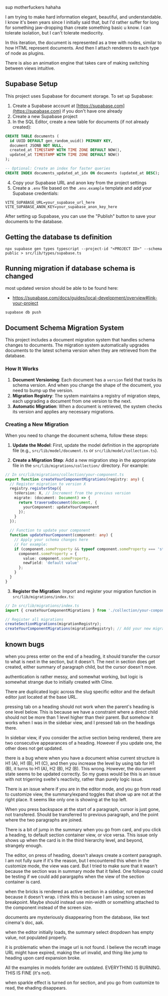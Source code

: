 sup motherfuckers hahaha

I am trying to make hard information elegant, beautiful, and understandable. I know it's been years since I initially said that, but I'd rather suffer for long for something jaw-dropping than create something basic u know. I can tolerate isolation, but I can't tolerate mediocrity.

In this iteration, the document is represented as a tree with nodes, similar to how HTML represent documents. And then I attach renderers to each type of node as plugins.

There is also an animation engine that takes care of making switching between views intuitive.

## Supabase Setup

This project uses Supabase for document storage. To set up Supabase:

1. Create a Supabase account at [https://supabase.com](https://supabase.com) if you don't have one already
2. Create a new Supabase project
3. In the SQL Editor, create a new table for documents (if not already created):

```sql
CREATE TABLE documents (
  id UUID DEFAULT gen_random_uuid() PRIMARY KEY,
  document JSONB NOT NULL,
  created_at TIMESTAMP WITH TIME ZONE DEFAULT NOW(),
  updated_at TIMESTAMP WITH TIME ZONE DEFAULT NOW()
);

-- Optional: Create an index for faster queries
CREATE INDEX documents_updated_at_idx ON documents (updated_at DESC);
```

4. Copy your Supabase URL and anon key from the project settings
5. Create a `.env` file based on the `.env.example` template and add your Supabase credentials:

```
VITE_SUPABASE_URL=your_supabase_url_here
VITE_SUPABASE_ANON_KEY=your_supabase_anon_key_here
```

After setting up Supabase, you can use the "Publish" button to save your documents to the database.

## Getting the database ts definition

```
npx supabase gen types typescript --project-id "<PROJECT ID>" --schema public > src/lib/types/supabase.ts
```

## Running migration if database schema is changed

most updated version should be able to be found here: 
- https://supabase.com/docs/guides/local-development/overview#link-your-project

```
supabase db push
```

## Document Schema Migration System

This project includes a document migration system that handles schema changes to documents. The migration system automatically upgrades documents to the latest schema version when they are retrieved from the database.

### How It Works

1. **Document Versioning**: Each document has a `version` field that tracks its schema version. And when you change the shape of the document, you need to bump up the version.
2. **Migration Registry**: The system maintains a registry of migration steps, each upgrading a document from one version to the next.
3. **Automatic Migration**: When a document is retrieved, the system checks its version and applies any necessary migrations.

### Creating a New Migration

When you need to change the document schema, follow these steps:

1. **Update the Model**: First, update the model definition in the appropriate file (e.g., `src/lib/model/document.ts` or `src/lib/model/collection.ts`).

2. **Create a Migration Step**: Add a new migration step in the appropriate file in the `src/lib/migrations/collection/` directory. For example:

```typescript
// In src/lib/migrations/collection/your-component.ts
export function createYourComponentMigrations(registry: any) {
  // Register migration to version X
  registry.registerStep({
    toVersion: X, // Increment from the previous version
    migrate: (document: Document) => {
      return traverseDocument(document, {
        yourComponent: updateYourComponent
      });
    }
  });
  
  // Function to update your component
  function updateYourComponent(component: any) {
    // Apply your schema changes here
    // For example:
    if (component.someProperty && typeof component.someProperty === 'string') {
      component.someProperty = {
        value: component.someProperty,
        newField: 'default value'
      };
    }
  }
}
```

3. **Register the Migration**: Import and register your migration function in `src/lib/migrations/index.ts`:

```typescript
// In src/lib/migrations/index.ts
import { createYourComponentMigrations } from './collection/your-component';

// Register all migrations
createSectionMigrations(migrationRegistry);
createYourComponentMigrations(migrationRegistry); // Add your new migration
```
## known bugs

when you press enter on the end of a heading, it should transfer the cursor to what is next in the section, but it doesn't. The next in section does get created, either summary of paragraph child, but the cursor doesn't move.

authentication is rather messy, and somewhat working, but logic is somewhat strange due to initially created with Cline.

There are duplicated logic across the slug specific editor and the default editor just located at the base URL.

pressing tab on a heading should not work when the parent's heading is one level below. This is because we have a constraint where a direct child should not be more than 1 level higher than their parent. But somehow it works when I was in the sidebar view, and I pressed tab on the headings there.

In sidebar view, if you consider the active section being rendered, there are two consecutive appearances of  a heading. However if you update one, the other does not get updated.

there is a bug where when you have a document whise current structure is H1 (A), H1 (B), H1 (C), and then you increase the level by using tab for H1 (B), it turns to H1 (A), H2 (B), H2 (B). This wrong. However, the document state seems to be updated correctly. So my guess would be this is an issue with not trigerring svelte's reactivity, rather than purely logic issue.

There is an issue where if you are in the editor mode, and you go from read to customize view, the summary/expand toggles that show up are not at the right place. It seems like only one is showing at the top left.

When you press backspace at the start of a paragraph, cursor is just gone, not transfered. Should be transferred to previous paragraph, and the point where the two paragraphs are joined.

There is a bit of jump in the summary when you go from card, and you click a heading, to default section container view, or vice versa. This issue only shows up when the card is in the third hierarchy level, and beyond, strangely enough.

The editor, on press of heading, doesn't always create a content paragraph. I am not fully sure if it's the reason, but I encountered this when in the customize mode, the view was card. But I tried to make sure that it wasn't because the section was in summary mode that it failed. One followup could be testing if we could add parargaphs when the view of the section container is card.


when the bricks is rendered as active section in a sidebar, not expected because it doesn't wrap. i think this is because I am using screen as breakpoint. Maybe should instead use min-width or something attached to the component instead of the screen size.

documents are mysteriously disappearing from the database, like text cinema's doc, aak.

when the editor initially loads, the summary select dropdown has empty value, not populated properly.

it is problematic when the image url is not found. I believe the recraft image URL might have expired, making the url invalid, and thing like jump to heading upon card expansion broke.

All the examples in models forlder are outdated. EVERYTHING IS BURNING. THIS IS FINE (it's not).

when sparkle effect is turned on for section, and you go from customize to read, the ehading disappears.
